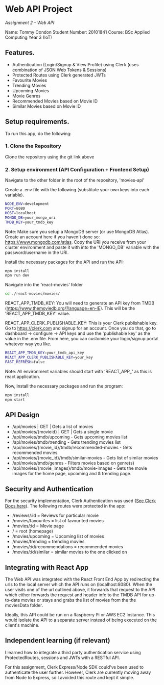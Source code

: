 # Web API Project
<i> Assignment 2 - Web API</i>

Name: Tommy Condon
Student Number: 20101841
Course: BSc Applied Computing Year 3 (IoT)

## Features.

- Authentication (Login/Signup & View Profile) using Clerk (uses combination of JSON Web Tokens & Sessions)
- Protected Routes using Clerk generated JWTs
- Favourite Movies
- Trending Movies
- Upcoming Movies
- Movie Genres
- Recommended Movies based on Movie ID
- Similar Movies based on Movie ID


## Setup requirements.

To run this app, do the following:

### 1. Clone the Repository
Clone the repository using the git link above
### 2. Setup environment (API Configuration + Frontend Setup)

Navigate to the other folder in the root of the repository, 'movies-api'

Create a .env file with the following (substitute your own keys into each variable).

```bash
NODE_ENV=development
PORT=8080
HOST=localhost
MONGO_DB=your_mongo_uri
TMDB_KEY=your_tmdb_key
```
Note: Make sure you setup a MongoDB server (or use MongoDB Atlas). Create an account here if you haven't done so: https://www.mongodb.com/atlas. Copy the URI you receive from your cluster environment and paste it with into the 'MONGO_DB' variable with the password/username in the URI.

Install the necessary packages for the API and run the API:

```bash
npm install
npm run dev
```

Navigate into the 'react-movies' folder

```bash
cd ./react-movies/movies/
```

REACT_APP_TMDB_KEY: You will need to generate an API key from TMDB (https://www.themoviedb.org/?language=en-IE). This will be the 'REACT_APP_TMDB_KEY' value.

REACT_APP_CLERK_PUBLISHABLE_KEY: This is your Clerk publishable key. Go to https://clerk.com and signup for an account. Once you do that, go to dashboard -> configure -> API keys and use the 'publishable key' as the value in the .env file. From here, you can customise your login/signup portal whatever way you like.

```bash
REACT_APP_TMDB_KEY=your_tmdb_api_key
REACT_APP_CLERK_PUBLISHABLE_KEY=your_key
FAST_REFRESH=false
```
Note: All environment variables should start with 'REACT_APP_' as this is react application.

Now, Install the necessary packages and run the program:

```bash
npm install
npm start
```

## API Design

- /api/movies | GET | Gets a list of movies 
- /api/movies/{movieid} | GET | Gets a single movie 
- /api/movies/tmdb/upcoming - Gets upcoming movies list
- /api/movies/tmdb/trending - Gets trending movies list
- /api/movies/{movie_id}/tmdb/recommended-movies - Gets recommended movies
- /api/movies/{movie_id}/tmdb/similar-movies - Gets list of similar movies
- /api/movies/tmdb/genres - Filters movies based on genre(s)
- /api/movies/{movie_images}/tmdb/movie-images - Gets the movie images for the home page, upcoming and & trending page.


## Security and Authentication

For the security implementation, Clerk Authentication was used ([See Clerk Docs here](https://clerk.com/docs)). The following routes were protected in the app:

- /reviews/:id = Reviews for particular movie
- /movies/favourites = list of favourited movies
- /movies/:id = Movie page
- / = root (homepage)
- /movies/upcoming = Upcoming list of movies
- /movies/trending = trending movies
- /movies/:id/recommendations = recommended movies
- /movies/:id/similar = similar movies to the one clicked on

## Integrating with React App

The Web API was integrated with the React Front End App by redirecting the urls to the local server which the API runs on (localhost:8080). When the user visits one of the url outlined above, it forwards that request to the API which either forwards the request and header info to the TMDB API for up-to-date movies or stays and grabs the list of movies from the the moviesData folder. 

Ideally, this API could be run on a Raspberry Pi or AWS EC2 Instance. This would isolate the API to a separate server instead of being executed on the client's machine. 

## Independent learning (if relevant)

I learned how to integrate a third party authentication service using ProtectedRoutes, sessions and JWTs with a RESTful API.

For this assignment, Clerk Express/Node SDK could've been used to authenticate the user further. However, Clerk are currently moving away from Node to Express, so I avoided this route and kept it simple.
